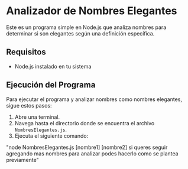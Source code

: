 # Analizador de Nombres Elegantes

Este es un programa simple en Node.js que analiza nombres para determinar si son elegantes según una definición específica.

## Requisitos

- Node.js instalado en tu sistema

## Ejecución del Programa

Para ejecutar el programa y analizar nombres como nombres elegantes, sigue estos pasos:

1. Abre una terminal.
2. Navega hasta el directorio donde se encuentra el archivo `NombresElegantes.js`.
3. Ejecuta el siguiente comando:

"node NombresElegantes.js [nombre1] [nombre2] si queres seguir agregando mas nombres para analizar podes hacerlo como se plantea previamente"